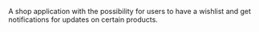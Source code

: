 A shop application with the possibility for users to have a wishlist and get notifications for updates on certain products.
